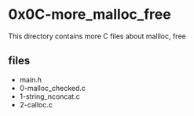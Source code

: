 # 0x0C-more_malloc_free

This directory contains more C files about mallloc, free

## files

* main.h
* 0-malloc_checked.c
* 1-string_nconcat.c
* 2-calloc.c
